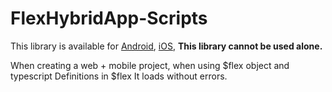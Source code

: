 # FlexHybridApp-Scripts

This library is available for [Android](https://github.com/Kyun-J/FlexHybridApp-Android), [iOS](https://github.com/Kyun-J/FlexHybridApp-iOS), **This library cannot be used alone.**

When creating a web + mobile project, when using \$flex object and typescript Definitions in $flex
It loads without errors.

